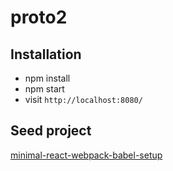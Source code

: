 # proto2


## Installation

* npm install
* npm start
* visit `http://localhost:8080/`


## Seed project 

[minimal-react-webpack-babel-setup](https://github.com/rwieruch/minimal-react-webpack-babel-setup)

